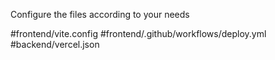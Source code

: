 Configure the files according to your needs

#frontend/vite.config
#frontend/.github/workflows/deploy.yml
#backend/vercel.json
